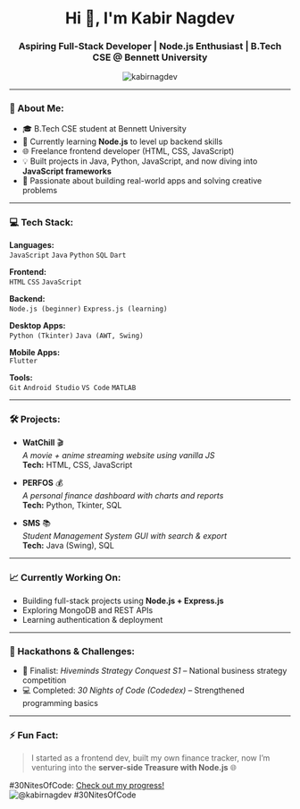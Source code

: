 <h1 align="center">Hi 👋, I'm Kabir Nagdev</h1>
<h3 align="center">Aspiring Full-Stack Developer | Node.js Enthusiast | B.Tech CSE @ Bennett University</h3>

<p align="center">
  <img src="https://komarev.com/ghpvc/?username=kabirnagdev&label=Profile%20views&color=0e75b6&style=flat" alt="kabirnagdev" />
</p>

---

### 💫 About Me:
- 🎓 B.Tech CSE student at Bennett University  
- 🔨 Currently learning **Node.js** to level up backend skills  
- 🌐 Freelance frontend developer (HTML, CSS, JavaScript)  
- 💡 Built projects in Java, Python, JavaScript, and now diving into **JavaScript frameworks**  
- 🧠 Passionate about building real-world apps and solving creative problems  

---

### 💻 Tech Stack:

**Languages:**  
`JavaScript` `Java` `Python` `SQL` `Dart`  

**Frontend:**  
`HTML` `CSS` `JavaScript`  

**Backend:**  
`Node.js (beginner)` `Express.js (learning)`  

**Desktop Apps:**  
`Python (Tkinter)` `Java (AWT, Swing)`  

**Mobile Apps:**  
`Flutter`  

**Tools:**  
`Git` `Android Studio` `VS Code` `MATLAB`  

---

### 🛠️ Projects:

- **WatChill** 🎬  
  _A movie + anime streaming website using vanilla JS_  
  **Tech:** HTML, CSS, JavaScript

- **PERFOS** 💰  
  _A personal finance dashboard with charts and reports_  
  **Tech:** Python, Tkinter, SQL

- **SMS** 📚  
  _Student Management System GUI with search & export_  
  **Tech:** Java (Swing), SQL

---

### 📈 Currently Working On:
- Building full-stack projects using **Node.js + Express.js**
- Exploring MongoDB and REST APIs
- Learning authentication & deployment

---

### 🧩 Hackathons & Challenges:
- 🧠 Finalist: *Hiveminds Strategy Conquest S1* – National business strategy competition  
- 💻 Completed: *30 Nights of Code (Codedex)* – Strengthened programming basics


---

### ⚡ Fun Fact:
> I started as a frontend dev, built my own finance tracker, now I’m venturing into the **server-side Treasure with Node.js** 🌐


  #30NitesOfCode: [Check out my progress!](https://www.codedex.io/@kabirnagdev/30-nites-of-code)  
  ![@kabirnagdev #30NitesOfCode](https://www.codedex.io/api/petStatus?user=kabirnagdev)
